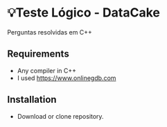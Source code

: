# 💡Teste Lógico - DataCake

Perguntas resolvidas em C++ 

## Requirements
- Any compiler in C++
- I used https://www.onlinegdb.com

## Installation
- Download or clone repository.
